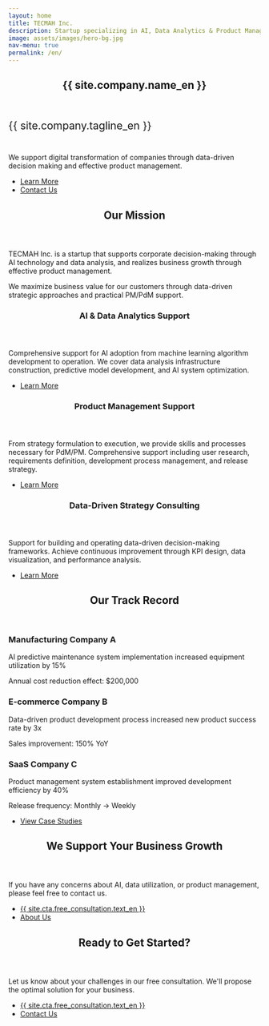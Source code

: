 ```yaml
---
layout: home
title: TECMAH Inc.
description: Startup specializing in AI, Data Analytics & Product Management Support
image: assets/images/hero-bg.jpg
nav-menu: true
permalink: /en/
---
```


<div id="main">
  <!-- Hero Section -->
  <section id="hero" class="major">
    <div class="inner">
      <header class="major">
        <h1>{{ site.company.name_en }}</h1>
      </header>
      <div class="content">
        <p style="font-size: 1.5em; margin-bottom: 2em;">{{ site.company.tagline_en }}</p>
        <p class="lead">We support digital transformation of companies through data-driven decision making and effective product management.</p>
        <ul class="actions">
          <li><a href="#mission" class="button next scrolly">Learn More</a></li>
          <li><a href="/en/contact/" class="button primary">Contact Us</a></li>
        </ul>
      </div>
    </div>
  </section>

  <!-- Mission Section -->
  <section id="mission">
    <div class="inner">
      <header class="major">
        <h2>Our Mission</h2>
      </header>
      <p>TECMAH Inc. is a startup that supports corporate decision-making through AI technology and data analysis, and realizes business growth through effective product management.</p>
      <p>We maximize business value for our customers through data-driven strategic approaches and practical PM/PdM support.</p>
    </div>
  </section>

  <!-- Services Section -->
  <section id="services" class="spotlights">
    <section>
      <div class="content">
        <div class="inner">
          <header class="major">
            <h3>AI & Data Analytics Support</h3>
          </header>
          <p>Comprehensive support for AI adoption from machine learning algorithm development to operation. We cover data analysis infrastructure construction, predictive model development, and AI system optimization.</p>
          <ul class="actions">
            <li><a href="/en/services/" class="button">Learn More</a></li>
          </ul>
        </div>
      </div>
    </section>
    <section>
      <div class="content">
        <div class="inner">
          <header class="major">
            <h3>Product Management Support</h3>
          </header>
          <p>From strategy formulation to execution, we provide skills and processes necessary for PdM/PM. Comprehensive support including user research, requirements definition, development process management, and release strategy.</p>
          <ul class="actions">
            <li><a href="/en/services/" class="button">Learn More</a></li>
          </ul>
        </div>
      </div>
    </section>
    <section>
      <div class="content">
        <div class="inner">
          <header class="major">
            <h3>Data-Driven Strategy Consulting</h3>
          </header>
          <p>Support for building and operating data-driven decision-making frameworks. Achieve continuous improvement through KPI design, data visualization, and performance analysis.</p>
          <ul class="actions">
            <li><a href="/en/services/" class="button">Learn More</a></li>
          </ul>
        </div>
      </div>
    </section>
  </section>

  <!-- Case Studies Section -->
  <section id="case-studies" class="case-studies">
    <div class="inner">
      <header class="major">
        <h2>Our Track Record</h2>
      </header>
      <div class="grid-wrapper">
        <div class="col-4">
          <div class="case-study-item">
            <h3 class="case-study-title">Manufacturing Company A</h3>
            <p class="case-study-description">AI predictive maintenance system implementation increased equipment utilization by 15%</p>
            <p class="case-study-result">Annual cost reduction effect: $200,000</p>
          </div>
        </div>
        <div class="col-4">
          <div class="case-study-item">
            <h3 class="case-study-title">E-commerce Company B</h3>
            <p class="case-study-description">Data-driven product development process increased new product success rate by 3x</p>
            <p class="case-study-result">Sales improvement: 150% YoY</p>
          </div>
        </div>
        <div class="col-4">
          <div class="case-study-item">
            <h3 class="case-study-title">SaaS Company C</h3>
            <p class="case-study-description">Product management system establishment improved development efficiency by 40%</p>
            <p class="case-study-result">Release frequency: Monthly → Weekly</p>
          </div>
        </div>
      </div>
      <ul class="actions">
        <li><a href="/en/work/" class="button">View Case Studies</a></li>
      </ul>
    </div>
  </section>

  <!-- Mid-page CTA Section -->
  <section id="mid-cta" class="main special">
    <div class="inner">
      <header class="major">
        <h2>We Support Your Business Growth</h2>
      </header>
      <p>If you have any concerns about AI, data utilization, or product management, please feel free to contact us.</p>
      <ul class="actions uniform">
        <li><a href="{{ site.cta.free_consultation.url_en }}" class="button primary">{{ site.cta.free_consultation.text_en }}</a></li>
        <li><a href="/en/about/" class="button">About Us</a></li>
      </ul>
    </div>
  </section>

  <!-- Final CTA Section -->
  <section id="final-cta" class="main special">
    <div class="inner">
      <header class="major">
        <h2>Ready to Get Started?</h2>
      </header>
      <p>Let us know about your challenges in our free consultation. We'll propose the optimal solution for your business.</p>
      <ul class="actions uniform">
        <li><a href="{{ site.cta.free_consultation.url_en }}" class="button primary">{{ site.cta.free_consultation.text_en }}</a></li>
        <li><a href="/en/contact/" class="button">Contact Us</a></li>
      </ul>
    </div>
  </section>
</div>